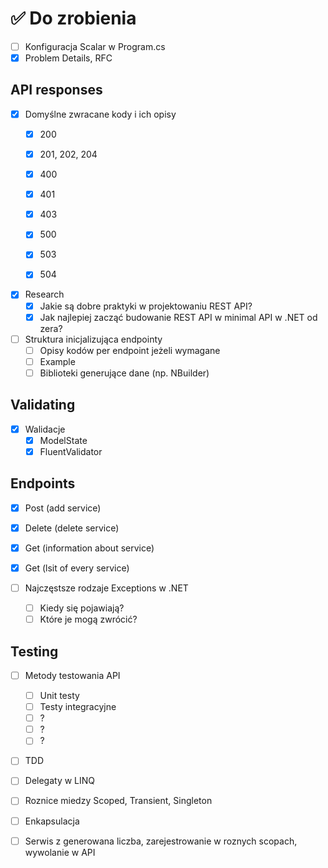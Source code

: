 # ✅ Do zrobienia

 - [ ] Konfiguracja Scalar w Program.cs  
  - [x] Problem Details, RFC 

## API responses

  - [x] Domyślne zwracane kody i ich opisy  
    - [x] 200  
    - [x] 201, 202, 204
    - [x] 400  
    - [x] 401  
    - [x] 403  
    - [x] 500  
    - [x] 503  
    - [x] 504  


- [x] Research  
  - [x] Jakie są dobre praktyki w projektowaniu REST API?  
  - [x] Jak najlepiej zacząć budowanie REST API w minimal API w .NET od zera?  

- [ ] Struktura inicjalizująca endpointy  
  - [ ] Opisy kodów per endpoint jeżeli wymagane  
  - [ ] Example  
  - [ ] Biblioteki generujące dane (np. NBuilder)  

## Validating

- [x] Walidacje  
  - [x] ModelState  
  - [x] FluentValidator 

## Endpoints

 - [x] Post (add service)
 - [x] Delete (delete service)
 - [x] Get (information about service)
 - [x] Get (lsit of every service)


- [ ] Najczęstsze rodzaje Exceptions w .NET  
  - [ ] Kiedy się pojawiają?  
  - [ ] Które je mogą zwrócić?  

## Testing

- [ ] Metody testowania API  
  - [ ] Unit testy  
  - [ ] Testy integracyjne  
  - [ ] ?  
  - [ ] ?  
  - [ ] ?  

- [ ] TDD  

- [ ] Delegaty w LINQ  

- [ ] Roznice miedzy Scoped, Transient, Singleton

- [ ] Enkapsulacja

- [ ] Serwis z generowana liczba, zarejestrowanie w roznych scopach, wywolanie w API